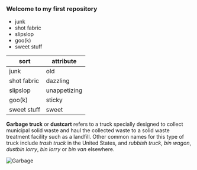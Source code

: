 ### Welcome to my first repository

* junk
* shot fabric
* slipslop
* goo(k)
* sweet stuff


| sort | attribute |
|---|---|
| junk | old |
| shot fabric | dazzling |
| slipslop | unappetizing |
| goo(k) | sticky |
| sweet stuff | sweet |

**Garbage truck** or **dustcart** refers to a truck specially designed to collect municipal solid waste and haul the collected waste to a solid waste treatment facility such as a landfill. Other common names for this type of truck include *trash truck* in the United States, and *rubbish truck*, *bin wagon*, *dustbin lorry*, *bin lorry* or *bin van* elsewhere. 

![Garbage](http://quickwaysanitation.com/wp-content/uploads/2015/05/Junk-Removal.png "Garbage")
